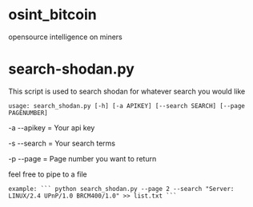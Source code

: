 # osint_bitcoin
opensource intelligence on miners


# search-shodan.py
This script is used to search shodan for whatever search you would like 

   ``` usage: search_shodan.py [-h] [-a APIKEY] [--search SEARCH] [--page PAGENUMBER] ```


   -a --apikey   =    Your api key 
   
   -s --search   =    Your search terms
   
   -p --page     =    Page number you want to return 
   
   
feel free to pipe to a file

    example: ``` python search_shodan.py --page 2 --search "Server: LINUX/2.4 UPnP/1.0 BRCM400/1.0" >> list.txt ```
   
   
